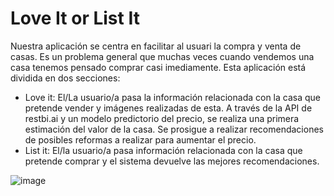 # Love It or List It

Nuestra aplicación se centra en facilitar al usuari la compra y venta de casas. Es un problema general que muchas veces cuando vendemos una casa tenemos pensado comprar casi imediamente. Esta aplicación está dividida en dos secciones:
<ul>
  <li>Love it: El/La usuario/a pasa la información relacionada con la casa que pretende vender y imágenes realizadas de esta. A través de la API de restbi.ai y un modelo predictorio del precio, se realiza una primera estimación del valor de la casa. Se prosigue a realizar recomendaciones de posibles reformas a realizar para aumentar el precio.</li>
  <li>List it: El/la usuario/a pasa información relacionada con la casa que pretende comprar y el sistema devuelve las mejores recomendaciones.</li>
 </ul>
 
![image](https://github.com/orlandoroldan/LoveItorListIt/assets/103830755/89858239-58fa-4f6b-8cbf-3fb946963205)

